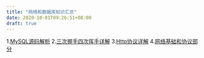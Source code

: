 ```yaml
---
title: "网络和数据库知识汇总"
date: 2020-10-01T09:26:51+08:00
draft: true
---
```


1.[MySQL源码解析](/post/mysql/mysql)
2.[三次握手四次挥手详解](/post/netdb/sanciwoshou)
3.[Http协议详解](/post/netdb/http)
4.[网络基础和协议部分](/post/netdb/net)